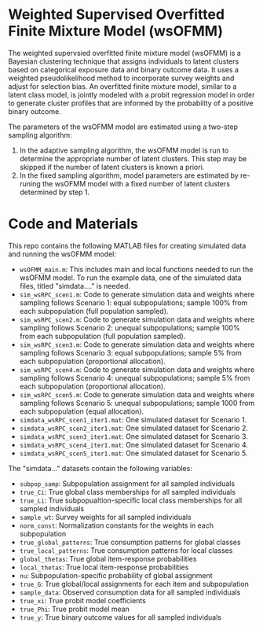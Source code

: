 # Weighted Supervised Overfitted Finite Mixture Model (wsOFMM)

The weighted supervsied overfitted finite mixture model (wsOFMM) is a Bayesian clustering technique that assigns individuals to latent clusters based on categorical exposure data and binary outcome data. It uses a weighted pseudolikelihood method to incorporate survey weights and adjust for selection bias. An overfitted finite mixture model, similar to a latent class model, is jointly modeled with a probit regression model in order to generate cluster profiles that are informed by the probability of a positive binary outcome.

The parameters of the wsOFMM model are estimated using a two-step sampling algorithm:

1. In the adaptive sampling algorithm, the wsOFMM model is run to determine the appropriate number of latent clusters. This step may be skipped if the number of latent clusters is known a priori.
2. In the fixed sampling algorithm, model parameters are estimated by re-runing the wsOFMM model with a fixed number of latent clusters determined by step 1.

# Code and Materials

This repo contains the following MATLAB files for creating simulated data and running the wsOFMM model:

- `wsOFMM_main.m`: This includes main and local functions needed to run the wsOFMM model. To run the example data, one of the simulated data files, titled "simdata...." is needed.
- `sim_wsRPC_scen1.m`: Code to generate simulation data and weights where sampling follows Scenario 1: equal subpopulations; sample 100\% from each subpopulation (full population sampled).
- `sim_wsRPC_scen2.m`: Code to generate simulation data and weights where sampling follows Scenario 2: unequal subpopulations; sample 100\% from each subpopulation (full population sampled).
- `sim_wsRPC_scen3.m`: Code to generate simulation data and weights where sampling follows Scenario 3: equal subpopulations; sample 5\% from each subpopulation (proportional allocation).
- `sim_wsRPC_scen4.m`: Code to generate simulation data and weights where sampling follows Scenario 4: unequal subpopulations; sample 5\% from each subpopulation (proportional allocation).
- `sim_wsRPC_scen5.m`: Code to generate simulation data and weights where sampling follows Scenario 5: unequal subpopulations; sample 1000 from each subpopulation (equal allocation).
- `simdata_wsRPC_scen1_iter1.mat`: One simulated dataset for Scenario 1.
- `simdata_wsRPC_scen2_iter1.mat`: One simulated dataset for Scenario 2.
- `simdata_wsRPC_scen3_iter1.mat`: One simulated dataset for Scenario 3.
- `simdata_wsRPC_scen4_iter1.mat`: One simulated dataset for Scenario 4.
- `simdata_wsRPC_scen5_iter1.mat`: One simulated dataset for Scenario 5.

The "simdata..." datasets contain the following variables:
- `subpop_samp`: Subpopulation assignment for all sampled individuals
- `true_Ci`: True global class memberships for all sampled individuals
- `true_Li`: True subpopualtion-specific local class memberships for all sampled individuals
- `sample_wt`: Survey weights for all sampled individuals
- `norm_const`: Normalization constants for the weights in each subpopulation
- `true_global_patterns`: True consumption patterns for global classes
- `true_local_patterns`: True consumption patterns for local classes
- `global_thetas`: True global item-response probabilities
- `local_thetas`: True local item-response probabilities
- `nu`: Subpopulation-specific probability of global assignment
- `true_G`: True global/local assignments for each item and subpopulation
- `sample_data`: Observed consumption data for all sampled individuals
- `true_xi`: True probit model coefficients
- `true_Phi`: True probit model mean
- `true_y`: True binary outcome values for all sampled individuals
